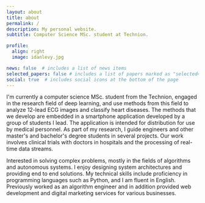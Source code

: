 ```yaml
---
layout: about
title: about
permalink: /
description: My personal website.
subtitle: Computer Science MSc. student at Technion.

profile:
  align: right
  image: idanlevy.jpg

news: false  # includes a list of news items
selected_papers: false # includes a list of papers marked as "selected={true}"
social: true  # includes social icons at the bottom of the page
---
```


I'm currently a computer science MSc. student from the Technion, engaged in the research field of deep learning, and use methods from this field to analyze 12-lead ECG images and classify heart diseases. The methods that we develop are embedded in a smartphone application developed by a group of students I lead. The application is intended for distribution for use by medical personnel. As part of my research, I guide engineers and other master's and bachelor's degree students in several projects. Our work involves clinical trials with doctors in hospitals and the processing of real-time data streams.

Interested in solving complex problems, mostly in the fields of algorithms and autonomous systems. I enjoy designing system architectures and providing end to end solutions.
My technical skills include proficiency in programming languages such as Python, and I am fluent in English.
Previously worked as an algorithm engineer and in addition provided web development and digital marketing services for various businesses.
